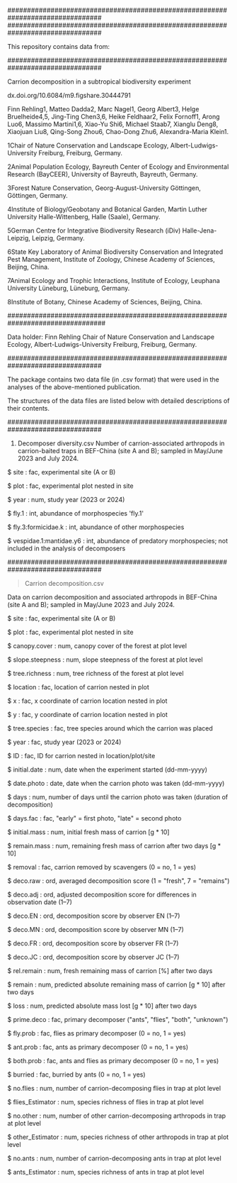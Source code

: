 ################################################################################
################################################################################

This repository contains data from:

################################################################################

Carrion decomposition in a subtropical biodiversity experiment

dx.doi.org/10.6084/m9.figshare.30444791

Finn Rehling1, Matteo Dadda2, Marc Nagel1, Georg Albert3, Helge Bruelheide4,5, Jing-Ting Chen3,6, Heike Feldhaar2, Felix Fornoff1, Arong Luo6, 
Massimo Martini1,6, Xiao-Yu Shi6, Michael Staab7, Xianglu Deng8, Xiaojuan Liu8, Qing-Song Zhou6, Chao-Dong Zhu6, Alexandra-Maria Klein1.

1Chair of Nature Conservation and Landscape Ecology, Albert-Ludwigs-University Freiburg, Freiburg, Germany.

2Animal Population Ecology, Bayreuth Center of Ecology and Environmental Research (BayCEER), University of Bayreuth, Bayreuth, Germany.

3Forest Nature Conservation, Georg-August-University Göttingen, Göttingen, Germany.

4Institute of Biology/Geobotany and Botanical Garden, Martin Luther University Halle-Wittenberg, Halle (Saale), Germany.

5German Centre for Integrative Biodiversity Research (iDiv) Halle-Jena-Leipzig, Leipzig, Germany.

6State Key Laboratory of Animal Biodiversity Conservation and Integrated Pest Management, Institute of Zoology, Chinese Academy of Sciences, Beijing, China.

7Animal Ecology and Trophic Interactions, Institute of Ecology, Leuphana University Lüneburg, Lüneburg, Germany.

8Institute of Botany, Chinese Academy of Sciences, Beijing, China.

#################################################################################

Data holder: Finn Rehling
Chair of Nature Conservation and Landscape Ecology, Albert-Ludwigs-University Freiburg, Freiburg, Germany.

################################################################################


The package contains two data file (in .csv format) that were used in the analyses of the above-mentioned publication.

The structures of the data files are listed below with detailed descriptions of their contents.


################################################################################

1. Decomposer diversity.csv
Number of carrion-associated arthropods in carrion-baited traps in BEF-China (site A and B); sampled in May/June 2023 and July 2024.

 $ site             : fac, experimental site (A or B)
 
 $ plot          : fac, experimental plot nested in site 
 
 $ year      : num, study year (2023 or 2024)
 
 $ fly.1          : int, abundance of morphospecies 'fly.1'
 
 $ fly.3:formicidae.k         : int, abundance of other morphospecies
 
 $ vespidae.1:mantidae.y6         : int, abundance of predatory morphospecies; not included in the analysis of decomposers


################################################################################

> Carrion decomposition.csv

Data on carrion decomposition and associated arthropods in BEF-China (site A and B); sampled in May/June 2023 and July 2024.

$ site : fac, experimental site (A or B)

$ plot : fac, experimental plot nested in site

$ canopy.cover : num, canopy cover of the forest at plot level

$ slope.steepness : num, slope steepness of the forest at plot level

$ tree.richness : num, tree richness of the forest at plot level

$ location : fac, location of carrion nested in plot

$ x : fac, x coordinate of carrion location nested in plot

$ y : fac, y coordinate of carrion location nested in plot

$ tree.species : fac, tree species around which the carrion was placed

$ year : fac, study year (2023 or 2024)

$ ID : fac, ID for carrion nested in location/plot/site

$ initial.date : num, date when the experiment started (dd-mm-yyyy)

$ date.photo : date, date when the carrion photo was taken (dd-mm-yyyy)

$ days : num, number of days until the carrion photo was taken (duration of decomposition)

$ days.fac : fac, "early" = first photo, "late" = second photo

$ initial.mass : num, initial fresh mass of carrion [g * 10]

$ remain.mass : num, remaining fresh mass of carrion after two days [g * 10]

$ removal : fac, carrion removed by scavengers (0 = no, 1 = yes)

$ deco.raw : ord, averaged decomposition score (1 = "fresh", 7 = "remains")

$ deco.adj : ord, adjusted decomposition score for differences in observation date (1–7)

$ deco.EN : ord, decomposition score by observer EN (1–7)

$ deco.MN : ord, decomposition score by observer MN (1–7)

$ deco.FR : ord, decomposition score by observer FR (1–7)

$ deco.JC : ord, decomposition score by observer JC (1–7)

$ rel.remain : num, fresh remaining mass of carrion [%] after two days

$ remain : num, predicted absolute remaining mass of carrion [g * 10] after two days

$ loss : num, predicted absolute mass lost [g * 10] after two days

$ prime.deco : fac, primary decomposer ("ants", "flies", "both", "unknown")

$ fly.prob : fac, flies as primary decomposer (0 = no, 1 = yes)

$ ant.prob : fac, ants as primary decomposer (0 = no, 1 = yes)

$ both.prob : fac, ants and flies as primary decomposer (0 = no, 1 = yes)

$ burried : fac, burried by ants (0 = no, 1 = yes)

$ no.flies : num, number of carrion-decomposing flies in trap at plot level

$ flies_Estimator : num, species richness of flies in trap at plot level

$ no.other : num, number of other carrion-decomposing arthropods in trap at plot level

$ other_Estimator : num, species richness of other arthropods in trap at plot level

$ no.ants : num, number of carrion-decomposing ants in trap at plot level

$ ants_Estimator : num, species richness of ants in trap at plot level
